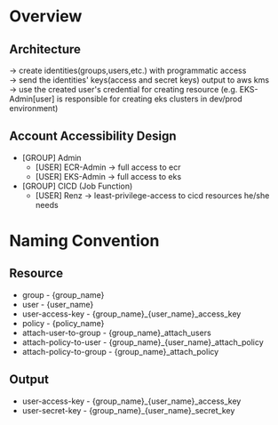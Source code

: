 # Overview 
## Architecture 
-> create identities(groups,users,etc.) with programmatic access <br />
-> send the identities' keys(access and secret keys) output to aws kms <br />
-> use the created user's credential for creating resource (e.g. EKS-Admin[user] is responsible for creating eks clusters in dev/prod environment) <br />

## Account Accessibility Design
* [GROUP] Admin 
    * [USER] ECR-Admin -> full access to ecr 
    * [USER] EKS-Admin -> full access to eks
* [GROUP] CICD (Job Function)
    * [USER] Renz -> least-privilege-access to cicd resources he/she needs

# Naming Convention 
## Resource 
* group - {group_name} 
* user - {user_name} 
* user-access-key - {group_name}_{user_name}_access_key
* policy - {policy_name}
* attach-user-to-group - {group_name}_attach_users
* attach-policy-to-user - {group_name}_{user_name}_attach_policy
* attach-policy-to-group - {group_name}_attach_policy

## Output
* user-access-key - {group_name}_{user_name}_access_key
* user-secret-key - {group_name}_{user_name}_secret_key
